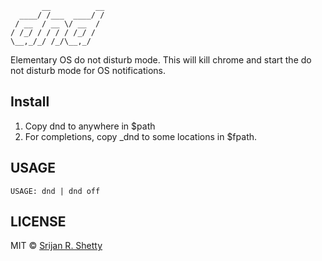 ```
       __          __
  ____/ /___  ____/ /
 / __  / __ \/ __  /
/ /_/ / / / / /_/ /
\__,_/_/ /_/\__,_/
```

Elementary OS do not disturb mode. This will kill chrome and start the do not disturb mode
for OS notifications.

Install
-------

1. Copy dnd to anywhere in \$path
2. For completions, copy \_dnd to some locations in \$fpath.

USAGE
------

```
USAGE: dnd | dnd off
```

LICENSE
-------

MIT © [Srijan R. Shetty](https://srijanshetty.in)
